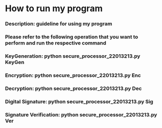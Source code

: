 # How to run my program

### Description: guideline for using my program

### Please refer to the following operation that you want to perform and run the respective command

### KeyGeneration: python secure_processor_22013213.py KeyGen

### Encryption: python secure_processor_22013213.py Enc

### Decryption: python secure_processor_22013213.py Dec

### Digital Signature: python secure_processor_22013213.py Sig

### Signature Verification: python secure_processor_22013213.py Ver